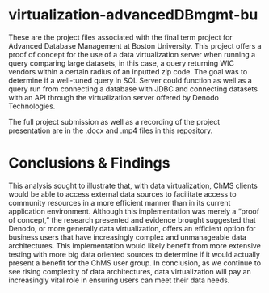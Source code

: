 # virtualization-advancedDBmgmt-bu

These are the project files associated with the final term project for Advanced Database Management at Boston University.  This project offers a proof of concept for the use of a data virtualization server when running a query comparing large datasets, in this case, a query returning WIC vendors within a certain radius of an inputted zip code.  The goal was to determine if a well-tuned query in SQL Server could function as well as a query run from connecting a database with JDBC and connecting datasets with an API through the virtualization server offered by Denodo Technologies.

The full project submission as well as a recording of the project presentation are in the .docx and .mp4 files in this repository.

# Conclusions & Findings
This analysis sought to illustrate that, with data virtualization, ChMS clients would be able to access external data sources to facilitate access to community resources in a more efficient manner than in its current application environment.  Although this implementation was merely a “proof of concept,” the research presented and evidence brought suggested that Denodo, or more generally data virtualization, offers an efficient option for business users that have increasingly complex and unmanageable data architectures.  This implementation would likely benefit from more extensive testing with more big data oriented sources to determine if it would actually present a benefit for the ChMS user group.  In conclusion, as we continue to see rising complexity of data architectures, data virtualization will pay an increasingly vital role in ensuring users can meet their data needs.
